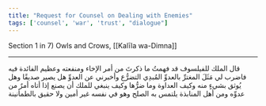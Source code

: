```yaml
---
title: "Request for Counsel on Dealing with Enemies"
tags: ['counsel', 'war', 'trust', "dialogue"]
---
```


 Section 1 in 7) Owls and Crows, [[Kalīla wa-Dimna]]

---
قال الملك للفيلسوف قد فهمتُ ما ذكرتَ من أمر الإخاء ومنفعته وعظيم الفائدة فيه فاضرب لي مَثَلَ المغترِّ بالعدوِّ المُبدِي التضرُّع وأخبرني عن العدوِّ هل يصير صديقًا وهل يُوثق بشيءٍ منه وكيف العداوة وما ضرُّها وكيف ينبغي للملك أن يصنع إذا أتاه أمرٌ من عدوِّه ومن أهل المنابذة يلتمس به الصلح وهو في نفسه غير أمين ولا حقيق بالطمأنينة
